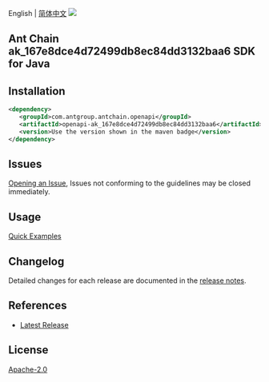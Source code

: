 English | [简体中文](README-CN.md)
![](https://aliyunsdk-pages.alicdn.com/icons/AlibabaCloud.svg)

## Ant Chain ak_167e8dce4d72499db8ec84dd3132baa6 SDK for Java

## Installation

```xml
<dependency>
   <groupId>com.antgroup.antchain.openapi</groupId>
   <artifactId>openapi-ak_167e8dce4d72499db8ec84dd3132baa6</artifactId>
   <version>Use the version shown in the maven badge</version>
</dependency>
```

## Issues
[Opening an Issue](https://github.com/alipay/antchain-openapi-prod-sdk/issues/new), Issues not conforming to the guidelines may be closed immediately.

## Usage
[Quick Examples](https://github.com/alipay/antchain-openapi-prod-sdk/blob/master/docs/0-Examples-EN.md#quick-examples)

## Changelog
Detailed changes for each release are documented in the [release notes](./ChangeLog.txt).

## References
* [Latest Release](https://github.com/alipay/antchain-openapi-prod-sdk/)

## License
[Apache-2.0](http://www.apache.org/licenses/LICENSE-2.0)

